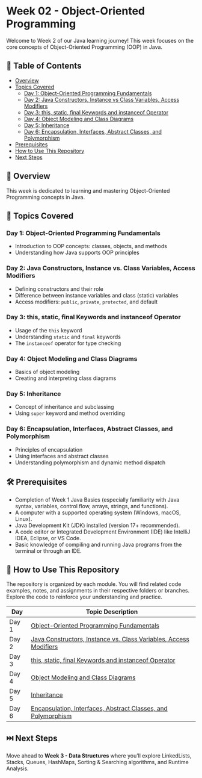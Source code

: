# Week 02 - Object-Oriented Programming

Welcome to Week 2 of our Java learning journey! This week focuses on the core concepts of Object-Oriented Programming (OOP) in Java.

## 📑 Table of Contents
- [Overview](#overview)
- [Topics Covered](#topics-covered)
  - [Day 1: Object-Oriented Programming Fundamentals](#day-1-object-oriented-programming-fundamentals)
  - [Day 2: Java Constructors, Instance vs Class Variables, Access Modifiers](#day-2-java-constructors-instance-vs-class-variables-access-modifiers)
  - [Day 3: this, static, final Keywords and instanceof Operator](#day-3-this-static-final-keywords-and-instanceof-operator)
  - [Day 4: Object Modeling and Class Diagrams](#day-4-object-modeling-and-class-diagrams)
  - [Day 5: Inheritance](#day-5-inheritance)
  - [Day 6: Encapsulation, Interfaces, Abstract Classes, and Polymorphism](#day-6-encapsulation-interfaces-abstract-classes-and-polymorphism)
- [Prerequisites](#prerequisites)
- [How to Use This Repository](#how-to-use-this-repository)
- [Next Steps](#next-steps)

## 🧠 Overview

This week is dedicated to learning and mastering Object-Oriented Programming concepts in Java.

## 📘 Topics Covered

### Day 1: Object-Oriented Programming Fundamentals
- Introduction to OOP concepts: classes, objects, and methods  
- Understanding how Java supports OOP principles  

### Day 2: Java Constructors, Instance vs. Class Variables, Access Modifiers
- Defining constructors and their role  
- Difference between instance variables and class (static) variables  
- Access modifiers: `public`, `private`, `protected`, and default  

### Day 3: this, static, final Keywords and instanceof Operator
- Usage of the `this` keyword  
- Understanding `static` and `final` keywords  
- The `instanceof` operator for type checking  

### Day 4: Object Modeling and Class Diagrams
- Basics of object modeling  
- Creating and interpreting class diagrams  

### Day 5: Inheritance
- Concept of inheritance and subclassing  
- Using `super` keyword and method overriding  

### Day 6: Encapsulation, Interfaces, Abstract Classes, and Polymorphism
- Principles of encapsulation  
- Using interfaces and abstract classes  
- Understanding polymorphism and dynamic method dispatch

## 🛠️ Prerequisites

- Completion of Week 1 Java Basics (especially familiarity with Java syntax, variables, control flow, arrays, strings, and functions).
- A computer with a supported operating system (Windows, macOS, Linux).
- Java Development Kit (JDK) installed (version 17+ recommended).
- A code editor or Integrated Development Environment (IDE) like IntelliJ IDEA, Eclipse, or VS Code.
- Basic knowledge of compiling and running Java programs from the terminal or through an IDE.


## 📂 How to Use This Repository

The repository is organized by each module. You will find related code examples, notes, and assignments in their respective folders or branches. Explore the code to reinforce your understanding and practice.

| Day   | Topic Description                                                      | 
|-------|------------------------------------------------------------------------|
| Day 1 | [Object-Oriented Programming Fundamentals](#day-1-object-oriented-programming-fundamentals)           |
| Day 2 | [Java Constructors, Instance vs. Class Variables, Access Modifiers](#day-2-java-constructors-instance-vs-class-variables-access-modifiers) | 
| Day 3 | [this, static, final Keywords and instanceof Operator](#day-3-this-static-final-keywords-and-instanceof-operator)               | 
| Day 4 | [Object Modeling and Class Diagrams](#day-4-object-modeling-and-class-diagrams)                        |         |
| Day 5 | [Inheritance](#day-5-inheritance)                                                                   |
| Day 6 | [Encapsulation, Interfaces, Abstract Classes, and Polymorphism](#day-6-encapsulation-interfaces-abstract-classes-and-polymorphism) | 

## ⏭️ Next Steps

Move ahead to **Week 3 - Data Structures** where you’ll explore LinkedLists, Stacks, Queues, HashMaps, Sorting & Searching algorithms, and Runtime Analysis.
